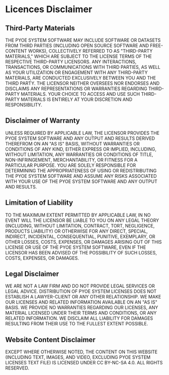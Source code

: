 
# Licences Disclaimer

## Third-Party Materials

THE PYOE SYSTEM SOFTWARE MAY INCLUDE SOFTWARE OR DATASETS FROM THIRD PARTIES (INCLUDING OPEN SOURCE SOFTWARE AND FREE-CONTENT WORKS), COLLECTIVELY REFERRED TO AS "THIRD-PARTY MATERIALS," WHICH ARE SUBJECT TO THE LICENSE TERMS OF THE RESPECTIVE THIRD-PARTY LICENSORS. ANY INTERACTIONS, TRANSACTIONS, OR COMMUNICATIONS WITH THIRD PARTIES, AS WELL AS YOUR UTILIZATION OR ENGAGEMENT WITH ANY THIRD-PARTY MATERIALS, ARE CONDUCTED EXCLUSIVELY BETWEEN YOU AND THE THIRD PARTY. THE LICENSOR NEITHER OVERSEES NOR ENDORSES AND DISCLAIMS ANY REPRESENTATIONS OR WARRANTIES REGARDING THIRD-PARTY MATERIALS. YOUR CHOICE TO ACCESS AND USE SUCH THIRD-PARTY MATERIALS IS ENTIRELY AT YOUR DISCRETION AND RESPONSIBILITY.

## Disclaimer of Warranty

UNLESS REQUIRED BY APPLICABLE LAW, THE LICENSOR PROVIDES THE PYOE SYSTEM SOFTWARE AND ANY OUTPUT AND RESULTS DERIVED THEREFROM ON AN "AS IS" BASIS, WITHOUT WARRANTIES OR CONDITIONS OF ANY KIND, EITHER EXPRESS OR IMPLIED, INCLUDING, WITHOUT LIMITATION, ANY WARRANTIES OR CONDITIONS OF TITLE, NON-INFRINGEMENT, MERCHANTABILITY, OR FITNESS FOR A PARTICULAR PURPOSE. YOU ARE SOLELY RESPONSIBLE FOR DETERMINING THE APPROPRIATENESS OF USING OR REDISTRIBUTING THE PYOE SYSTEM SOFTWARE AND ASSUME ANY RISKS ASSOCIATED WITH YOUR USE OF THE PYOE SYSTEM SOFTWARE AND ANY OUTPUT AND RESULTS.

## Limitation of Liability

TO THE MAXIMUM EXTENT PERMITTED BY APPLICABLE LAW, IN NO EVENT WILL THE LICENSOR BE LIABLE TO YOU ON ANY LEGAL THEORY (INCLUDING, WITHOUT LIMITATION, CONTRACT, TORT, NEGLIGENCE, PRODUCTS LIABILITY) OR OTHERWISE FOR ANY DIRECT, SPECIAL, INDIRECT, INCIDENTAL, CONSEQUENTIAL, PUNITIVE, EXEMPLARY, OR OTHER LOSSES, COSTS, EXPENSES, OR DAMAGES ARISING OUT OF THIS LICENSE OR USE OF THE PYOE SYSTEM SOFTWARE, EVEN IF THE LICENSOR HAS BEEN ADVISED OF THE POSSIBILITY OF SUCH LOSSES, COSTS, EXPENSES, OR DAMAGES.

## Legal Disclaimer

WE ARE NOT A LAW FIRM AND DO NOT PROVIDE LEGAL SERVICES OR LEGAL ADVICE. DISTRIBUTION OF PYOE SYSTEM LICENSES DOES NOT ESTABLISH A LAWYER-CLIENT OR ANY OTHER RELATIONSHIP. WE MAKE OUR LICENSES AND RELATED INFORMATION AVAILABLE ON AN "AS IS" BASIS. WE PROVIDE NO WARRANTIES REGARDING OUR LICENSES, ANY MATERIAL LICENSED UNDER THEIR TERMS AND CONDITIONS, OR ANY RELATED INFORMATION. WE DISCLAIM ALL LIABILITY FOR DAMAGES RESULTING FROM THEIR USE TO THE FULLEST EXTENT POSSIBLE.

## Website Content Disclaimer

EXCEPT WHERE OTHERWISE NOTED, THE CONTENT ON THIS WEBSITE (INCLUDING TEXT, IMAGES, AND VIDEO, EXCLUDING PYOE SYSTEM LICENSES TEXT FILE) IS LICENSED UNDER CC BY-NC-SA 4.0. ALL RIGHTS RESERVED.
